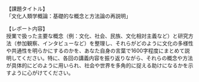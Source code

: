 【課題タイトル】  
「文化人類学概論：基礎的な概念と方法論の再説明」

【レポート内容】  
授業で扱った主要な概念（例：文化、社会、民族、文化相対主義など）と研究方法（参加観察、インタビューなど）を整理し、それらがどのように文化の多様性や共通性を明らかにするのかを、あなた自身の言葉で1600字程度にまとめて説明してください。特に、各回の講義内容を振り返りながら、それらの概念や方法が具体的にどのように用いられ、社会や世界を多角的に捉える助けになるかを示すように心がけてください。